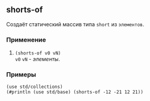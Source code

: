 ## shorts-of
Создаёт статический массив типа `short` из `элементов`.

### Применение

1. `(shorts-of v0 vN)`<br>
`v0` `vN` - _элементы_.

### Примеры

```pihta
(use std/collections)
(#println (use std/base) (shorts-of -12 -21 12 21))
```